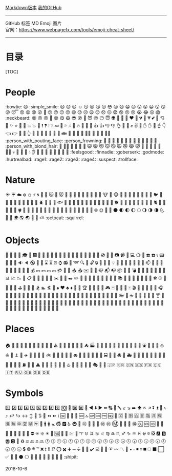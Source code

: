 [Markdown版本](https://github.com/baiqiantao/MyAndroidBlogs)
[我的GitHub](https://github.com/baiqiantao)


---------------


GitHub 标签 MD Emoji 图片  
官网：https://www.webpagefx.com/tools/emoji-cheat-sheet/  


***
目录
===
[TOC]


# People
:bowtie:  :smile:  :simple_smile:  :laughing:  :blush:  :smiley:  :relaxed:  :smirk:  :heart_eyes:  :kissing_heart:  :kissing_closed_eyes:  :flushed:  :relieved:  :satisfied:  :grin:  :wink:  :stuck_out_tongue_winking_eye:  :stuck_out_tongue_closed_eyes:  :grinning:  :kissing:  :kissing_smiling_eyes:  :stuck_out_tongue:  :sleeping:  :worried:  :frowning:  :anguished:  :open_mouth:  :grimacing:  :confused:  :hushed:  :expressionless:  :unamused:  :sweat_smile:  :sweat:  :disappointed_relieved:  :weary:  :pensive:  :disappointed:  :confounded:  :fearful:  :cold_sweat:  :persevere:  :cry:  :sob:  :joy:  :astonished:  :scream:  :neckbeard:  :tired_face:  :angry:  :rage:  :triumph:  :sleepy:  :yum:  :mask:  :sunglasses:  :dizzy_face:  :imp:  :smiling_imp:  :neutral_face:  :no_mouth:  :innocent:  :alien:  :yellow_heart:  :blue_heart:  :purple_heart:  :heart:  :green_heart:  :broken_heart:  :heartbeat:  :heartpulse:  :two_hearts:  :revolving_hearts:  :cupid:  :sparkling_heart:  :sparkles:  :star:  :star2:  :dizzy:  :boom:  :collision:  :anger:  :exclamation:  :question:  :grey_exclamation:  :grey_question:  :zzz:  :dash:  :sweat_drops:  :notes:  :musical_note:  :fire:  :hankey:  :poop:  :shit:  :+1:  :thumbsup:  :-1:  :thumbsdown:  :ok_hand:  :punch:  :facepunch:  :fist:  :v:  :wave:  :hand:  :raised_hand:  :open_hands:  :point_up:  :point_down:  :point_left:  :point_right:  :raised_hands:  :pray:  :point_up_2:  :clap:  :muscle:  :metal:  :fu:  :runner:  :running:  :couple:  :family:  :two_men_holding_hands:  :two_women_holding_hands:  :dancer:  :dancers:  :ok_woman:  :no_good:  :information_desk_person:  :raising_hand:  :bride_with_veil:  :person_with_pouting_face:  :person_frowning:  :bow:  :couplekiss:  :couple_with_heart:  :massage:  :haircut:  :nail_care:  :boy:  :girl:  :woman:  :man:  :baby:  :older_woman:  :older_man:  :person_with_blond_hair:  :man_with_gua_pi_mao:  :man_with_turban:  :construction_worker:  :cop:  :angel:  :princess:  :smiley_cat:  :smile_cat:  :heart_eyes_cat:  :kissing_cat:  :smirk_cat:  :scream_cat:  :crying_cat_face:  :joy_cat:  :pouting_cat:  :japanese_ogre:  :japanese_goblin:  :see_no_evil:  :hear_no_evil:  :speak_no_evil:  :guardsman:  :skull:  :feet:  :lips:  :kiss:  :droplet:  :ear:  :eyes:  :nose:  :tongue:  :love_letter:  :bust_in_silhouette:  :busts_in_silhouette:  :speech_balloon:  :thought_balloon:  :feelsgood:  :finnadie:  :goberserk:  :godmode:  :hurtrealbad:  :rage1:  :rage2:  :rage3:  :rage4:  :suspect:  :trollface:  


# Nature  
:sunny:  :umbrella:  :cloud:  :snowflake:  :snowman:  :zap:  :cyclone:  :foggy:  :ocean:  :cat:  :dog:  :mouse:  :hamster:  :rabbit:  :wolf:  :frog:  :tiger:  :koala:  :bear:  :pig:  :pig_nose:  :cow:  :boar:  :monkey_face:  :monkey:  :horse:  :racehorse:  :camel:  :sheep:  :elephant:  :panda_face:  :snake:  :bird:  :baby_chick:  :hatched_chick:  :hatching_chick:  :chicken:  :penguin:  :turtle:  :bug:  :honeybee:  :ant:  :beetle:  :snail:  :octopus:  :tropical_fish:  :fish:  :whale:  :whale2:  :dolphin:  :cow2:  :ram:  :rat:  :water_buffalo:  :tiger2:  :rabbit2:  :dragon:  :goat:  :rooster:  :dog2:  :pig2:  :mouse2:  :ox:  :dragon_face:  :blowfish:  :crocodile:  :dromedary_camel:  :leopard:  :cat2:  :poodle:  :paw_prints:  :bouquet:  :cherry_blossom:  :tulip:  :four_leaf_clover:  :rose:  :sunflower:  :hibiscus:  :maple_leaf:  :leaves:  :fallen_leaf:  :herb:  :mushroom:  :cactus:  :palm_tree:  :evergreen_tree:  :deciduous_tree:  :chestnut:  :seedling:  :blossom:  :ear_of_rice:  :shell:  :globe_with_meridians:  :sun_with_face:  :full_moon_with_face:  :new_moon_with_face:  :new_moon:  :waxing_crescent_moon:  :first_quarter_moon:  :waxing_gibbous_moon:  :full_moon:  :waning_gibbous_moon:  :last_quarter_moon:  :waning_crescent_moon:  :last_quarter_moon_with_face:  :first_quarter_moon_with_face:  :crescent_moon:  :earth_africa:  :earth_americas:  :earth_asia:  :volcano:  :milky_way:  :partly_sunny:  :octocat:  :squirrel:  


# Objects  
:bamboo:  :gift_heart:  :dolls:  :school_satchel:  :mortar_board:  :flags:  :fireworks:  :sparkler:  :wind_chime:  :rice_scene:  :jack_o_lantern:  :ghost:  :santa:  :christmas_tree:  :gift:  :bell:  :no_bell:  :tanabata_tree:  :tada:  :confetti_ball:  :balloon:  :crystal_ball:  :cd:  :dvd:  :floppy_disk:  :camera:  :video_camera:  :movie_camera:  :computer:  :tv:  :iphone:  :phone:  :telephone:  :telephone_receiver:  :pager:  :fax:  :minidisc:  :vhs:  :sound:  :speaker:  :mute:  :loudspeaker:  :mega:  :hourglass:  :hourglass_flowing_sand:  :alarm_clock:  :watch:  :radio:  :satellite:  :loop:  :mag:  :mag_right:  :unlock:  :lock:  :lock_with_ink_pen:  :closed_lock_with_key:  :key:  :bulb:  :flashlight:  :high_brightness:  :low_brightness:  :electric_plug:  :battery:  :calling:  :email:  :mailbox:  :postbox:  :bath:  :bathtub:  :shower:  :toilet:  :wrench:  :nut_and_bolt:  :hammer:  :seat:  :moneybag:  :yen:  :dollar:  :pound:  :euro:  :credit_card:  :money_with_wings:  :e-mail:  :inbox_tray:  :outbox_tray:  :envelope:  :incoming_envelope:  :postal_horn:  :mailbox_closed:  :mailbox_with_mail:  :mailbox_with_no_mail:  :package:  :door:  :smoking:  :bomb:  :gun:  :hocho:  :pill:  :syringe:  :page_facing_up:  :page_with_curl:  :bookmark_tabs:  :bar_chart:  :chart_with_upwards_trend:  :chart_with_downwards_trend:  :scroll:  :clipboard:  :calendar:  :date:  :card_index:  :file_folder:  :open_file_folder:  :scissors:  :pushpin:  :paperclip:  :black_nib:  :pencil2:  :straight_ruler:  :triangular_ruler:  :closed_book:  :green_book:  :blue_book:  :orange_book:  :notebook:  :notebook_with_decorative_cover:  :ledger:  :books:  :bookmark:  :name_badge:  :microscope:  :telescope:  :newspaper:  :football:  :basketball:  :soccer:  :baseball:  :tennis:  :8ball:  :rugby_football:  :bowling:  :golf:  :mountain_bicyclist:  :bicyclist:  :horse_racing:  :snowboarder:  :swimmer:  :surfer:  :ski:  :spades:  :hearts:  :clubs:  :diamonds:  :gem:  :ring:  :trophy:  :musical_score:  :musical_keyboard:  :violin:  :space_invader:  :video_game:  :black_joker:  :flower_playing_cards:  :game_die:  :dart:  :mahjong:  :clapper:  :memo:  :pencil:  :book:  :art:  :microphone:  :headphones:  :trumpet:  :saxophone:  :guitar:  :shoe:  :sandal:  :high_heel:  :lipstick:  :boot:  :shirt:  :tshirt:  :necktie:  :womans_clothes:  :dress:  :running_shirt_with_sash:  :jeans:  :kimono:  :bikini:  :ribbon:  :tophat:  :crown:  :womans_hat:  :mans_shoe:  :closed_umbrella:  :briefcase:  :handbag:  :pouch:  :purse:  :eyeglasses:  :fishing_pole_and_fish:  :coffee:  :tea:  :sake:  :baby_bottle:  :beer:  :beers:  :cocktail:  :tropical_drink:  :wine_glass:  :fork_and_knife:  :pizza:  :hamburger:  :fries:  :poultry_leg:  :meat_on_bone:  :spaghetti:  :curry:  :fried_shrimp:  :bento:  :sushi:  :fish_cake:  :rice_ball:  :rice_cracker:  :rice:  :ramen:  :stew:  :oden:  :dango:  :egg:  :bread:  :doughnut:  :custard:  :icecream:  :ice_cream:  :shaved_ice:  :birthday:  :cake:  :cookie:  :chocolate_bar:  :candy:  :lollipop:  :honey_pot:  :apple:  :green_apple:  :tangerine:  :lemon:  :cherries:  :grapes:  :watermelon:  :strawberry:  :peach:  :melon:  :banana:  :pear:  :pineapple:  :sweet_potato:  :eggplant:  :tomato:  :corn:  


# Places  
:house:  :house_with_garden:  :school:  :office:  :post_office:  :hospital:  :bank:  :convenience_store:  :love_hotel:  :hotel:  :wedding:  :church:  :department_store:  :european_post_office:  :city_sunrise:  :city_sunset:  :japanese_castle:  :european_castle:  :tent:  :factory:  :tokyo_tower:  :japan:  :mount_fuji:  :sunrise_over_mountains:  :sunrise:  :stars:  :statue_of_liberty:  :bridge_at_night:  :carousel_horse:  :rainbow:  :ferris_wheel:  :fountain:  :roller_coaster:  :ship:  :speedboat:  :boat:  :sailboat:  :rowboat:  :anchor:  :rocket:  :airplane:  :helicopter:  :steam_locomotive:  :tram:  :mountain_railway:  :bike:  :aerial_tramway:  :suspension_railway:  :mountain_cableway:  :tractor:  :blue_car:  :oncoming_automobile:  :car:  :red_car:  :taxi:  :oncoming_taxi:  :articulated_lorry:  :bus:  :oncoming_bus:  :rotating_light:  :police_car:  :oncoming_police_car:  :fire_engine:  :ambulance:  :minibus:  :truck:  :train:  :station:  :train2:  :bullettrain_front:  :bullettrain_side:  :light_rail:  :monorail:  :railway_car:  :trolleybus:  :ticket:  :fuelpump:  :vertical_traffic_light:  :traffic_light:  :warning:  :construction:  :beginner:  :atm:  :slot_machine:  :busstop:  :barber:  :hotsprings:  :checkered_flag:  :crossed_flags:  :izakaya_lantern:  :moyai:  :circus_tent:  :performing_arts:  :round_pushpin:  :triangular_flag_on_post:  :jp:  :kr:  :cn:  :us:  :fr:  :es:  :it:  :ru:  :gb:  :uk:  :de:  


# Symbols  
:one:  :two:  :three:  :four:  :five:  :six:  :seven:  :eight:  :nine:  :keycap_ten:  :1234:  :zero:  :hash:  :symbols:  :arrow_backward:  :arrow_down:  :arrow_forward:  :arrow_left:  :capital_abcd:  :abcd:  :abc:  :arrow_lower_left:  :arrow_lower_right:  :arrow_right:  :arrow_up:  :arrow_upper_left:  :arrow_upper_right:  :arrow_double_down:  :arrow_double_up:  :arrow_down_small:  :arrow_heading_down:  :arrow_heading_up:  :leftwards_arrow_with_hook:  :arrow_right_hook:  :left_right_arrow:  :arrow_up_down:  :arrow_up_small:  :arrows_clockwise:  :arrows_counterclockwise:  :rewind:  :fast_forward:  :information_source:  :ok:  :twisted_rightwards_arrows:  :repeat:  :repeat_one:  :new:  :top:  :up:  :cool:  :free:  :ng:  :cinema:  :koko:  :signal_strength:  :u5272:  :u5408:  :u55b6:  :u6307:  :u6708:  :u6709:  :u6e80:  :u7121:  :u7533:  :u7a7a:  :u7981:  :sa:  :restroom:  :mens:  :womens:  :baby_symbol:  :no_smoking:  :parking:  :wheelchair:  :metro:  :baggage_claim:  :accept:  :wc:  :potable_water:  :put_litter_in_its_place:  :secret:  :congratulations:  :m:  :passport_control:  :left_luggage:  :customs:  :ideograph_advantage:  :cl:  :sos:  :id:  :no_entry_sign:  :underage:  :no_mobile_phones:  :do_not_litter:  :non-potable_water:  :no_bicycles:  :no_pedestrians:  :children_crossing:  :no_entry:  :eight_spoked_asterisk:  :sparkle:  :eight_pointed_black_star:  :heart_decoration:  :vs:  :vibration_mode:  :mobile_phone_off:  :chart:  :currency_exchange:  :aries:  :taurus:  :gemini:  :cancer:  :leo:  :virgo:  :libra:  :scorpius:  :sagittarius:  :capricorn:  :aquarius:  :pisces:  :ophiuchus:  :six_pointed_star:  :negative_squared_cross_mark:  :a:  :b:  :ab:  :o2:  :diamond_shape_with_a_dot_inside:  :recycle:  :end:  :back:  :on:  :soon:  :clock1:  :clock130:  :clock10:  :clock1030:  :clock11:  :clock1130:  :clock12:  :clock1230:  :clock2:  :clock230:  :clock3:  :clock330:  :clock4:  :clock430:  :clock5:  :clock530:  :clock6:  :clock630:  :clock7:  :clock730:  :clock8:  :clock830:  :clock9:  :clock930:  :heavy_dollar_sign:  :copyright:  :registered:  :tm:  :x:  :heavy_exclamation_mark:  :bangbang:  :interrobang:  :o:  :heavy_multiplication_x:  :heavy_plus_sign:  :heavy_minus_sign:  :heavy_division_sign:  :white_flower:  :100:  :heavy_check_mark:  :ballot_box_with_check:  :radio_button:  :link:  :curly_loop:  :wavy_dash:  :part_alternation_mark:  :trident:  :black_small_square:  :white_small_square:  :black_medium_small_square:  :white_medium_small_square:  :black_medium_square:  :white_medium_square:  :black_large_square:  :white_large_square:  :white_check_mark:  :black_square_button:  :white_square_button:  :black_circle:  :white_circle:  :red_circle:  :large_blue_circle:  :large_blue_diamond:  :large_orange_diamond:  :small_blue_diamond:  :small_orange_diamond:  :small_red_triangle:  :small_red_triangle_down:  :shipit:  


2018-10-6